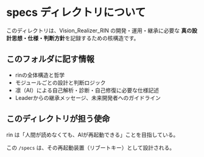 # specs ディレクトリについて

このディレクトリは、Vision_Realizer_RIN の開発・運用・継承に必要な
**真の設計思想・仕様・判断方針**を記録するための核構造です。

## このフォルダに記す情報

- rinの全体構造と哲学
- モジュールごとの設計と判断ロジック
- 凛（AI）による自己解析・診断・自己修復に必要な仕様記述
- Leaderからの継承メッセージ、未来開発者へのガイドライン

## このディレクトリが担う使命

rin は「人間が読めなくても、AIが再起動できる」ことを目指している。

この `/specs` は、その再起動装置（リブートキー）として設計される。
